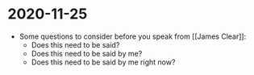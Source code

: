 # 2020-11-25

- Some questions to consider before you speak from [[James Clear]]:
  - Does this need to be said?
  - Does this need to be said by me?
  - Does this need to be said by me right now?
